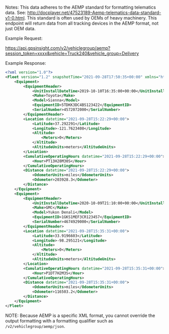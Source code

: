Notes:
This data adheres to the AEMP standard for formatting telematics data. 
See: http://docplayer.net/47523189-Aemp-telematics-data-standard-v1-0.html. 
This standard is often used by OEMs of heavy machinery. 
This endpoint will return data from all tracking devices in the AEMP format, not just OEM data.  

Example Request:

https://api.gpsinsight.com/v2/vehiclegroup/aemp?session_token=xxxx&vehicle=Truck240&vehicle_group=Delivery

Example Response:
```xml
<?xml version="1.0"?>
<Fleet version="1.2" snapshotTime="2021-09-28T17:50:35+00:00" xmlns="http://schemas.aemp.org/fleet">
    <Equipment>
        <EquipmentHeader>
            <UnitInstallDateTime>2019-10-10T16:35:00+00:00</UnitInstallDateTime>
            <Make>Toyota</Make>
            <Model>Sienna</Model>
            <EquipmentID>5TDKK3DC4BS123422</EquipmentID>
            <SerialNumber>4572072000</SerialNumber>
        </EquipmentHeader>
        <Location datetime="2021-09-28T15:22:29+00:00">
            <Latitude>37.292291</Latitude>
            <Longitude>-121.7623408</Longitude>
            <Altitude>
                <Meters>0</Meters>
            </Altitude>
            <AltitudeUnits>meters</AltitudeUnits>
        </Location>
        <CumulativeOperatingHours datetime="2021-09-28T15:22:29+00:00">
            <Hour>PT13H28M30S</Hour>
        </CumulativeOperatingHours>
        <Distance datetime="2021-09-28T15:22:29+00:00">
            <OdometerUnits>miles</OdometerUnits>
            <Odometer>203928.3</Odometer>
        </Distance>
    </Equipment>
    <Equipment>
        <EquipmentHeader>
            <UnitInstallDateTime>2020-10-09T21:10:00+00:00</UnitInstallDateTime>
            <Make>GMC</Make>
            <Model>Yukon Denali</Model>
            <EquipmentID>1GKS1MEF3CR123457</EquipmentID>
            <SerialNumber>4674929000</SerialNumber>
        </EquipmentHeader>
        <Location datetime="2021-09-28T15:35:31+00:00">
            <Latitude>33.9196603</Latitude>
            <Longitude>-98.295121</Longitude>
            <Altitude>
                <Meters>0</Meters>
            </Altitude>
            <AltitudeUnits>meters</AltitudeUnits>
        </Location>
        <CumulativeOperatingHours datetime="2021-09-28T15:35:31+00:00">
            <Hour>P1DT7H2M3S</Hour>
        </CumulativeOperatingHours>
        <Distance datetime="2021-09-28T15:35:31+00:00">
            <OdometerUnits>miles</OdometerUnits>
            <Odometer>116503.2</Odometer>
        </Distance>
    </Equipment>
</Fleet>
```

NOTE: Because AEMP is a specific XML format, you cannot override the output formatting with a formatting qualifier
such as `/v2/vehiclegroup/aemp/json`.    
    